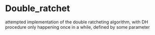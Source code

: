 # Double_ratchet
attempted implementation of the double ratcheting algorithm, with DH procedure only happening once in a while, defined by some parameter
